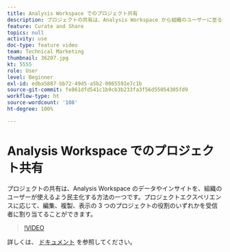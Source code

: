 ```yaml
---
title: Analysis Workspace でのプロジェクト共有
description: プロジェクトの共有は、Analysis Workspace から組織のユーザーに至るデータや洞察を民主化する 1 つの方法です。プロジェクトエクスペリエンスに応じて、編集、複製、表示の 3 つのプロジェクトの役割のいずれかを受信者に割り当てることができます。
feature: Curate and Share
topics: null
activity: use
doc-type: feature video
team: Technical Marketing
thumbnail: 36207.jpg
kt: 5555
role: User
level: Beginner
exl-id: edba5887-bb72-49d5-a5b2-0065591e7c1b
source-git-commit: fe861dfd541c1b9cb3b233fa3f56d55054305fd9
workflow-type: ht
source-wordcount: '108'
ht-degree: 100%

---
```


# Analysis Workspace でのプロジェクト共有

プロジェクトの共有は、Analysis Workspace のデータやインサイトを、組織のユーザーが使えるよう民主化する方法の一つです。プロジェクトエクスペリエンスに応じて、編集、複製、表示の 3 つのプロジェクトの役割のいずれかを受信者に割り当てることができます。

>[!VIDEO](https://video.tv.adobe.com/v/36207/?quality=12&learn=on)

詳しくは、 [ドキュメント](https://experienceleague.adobe.com/docs/analytics/analyze/analysis-workspace/curate-share/share-projects.html?lang=ja) を参照してください。
